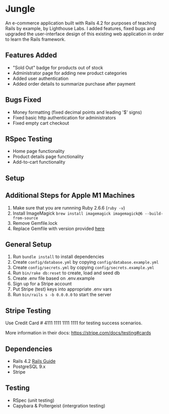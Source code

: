 # Jungle

An e-commerce application built with Rails 4.2 for purposes of teaching Rails by example, by Lighthouse Labs. I added features, fixed bugs and upgraded the user-interface design of this existing web application in order to learn the Rails framework.

## Features Added
- "Sold Out" badge for products out of stock
- Administrator page for adding new product categories
- Added user authentication
- Added order details to summarize purchase after payment

## Bugs Fixed
- Money formatting (fixed decimal points and leading '$' signs)
- Fixed basic http authentication for administrators
- Fixed empty cart checkout

## RSpec Testing
- Home page functionality
- Product details page functionality
- Add-to-cart functionality

## Setup

## Additional Steps for Apple M1 Machines

1. Make sure that you are runnning Ruby 2.6.6 (`ruby -v`)
1. Install ImageMagick `brew install imagemagick imagemagick@6 --build-from-source`
2. Remove Gemfile.lock
3. Replace Gemfile with version provided [here](https://gist.githubusercontent.com/FrancisBourgouin/831795ae12c4704687a0c2496d91a727/raw/ce8e2104f725f43e56650d404169c7b11c33a5c5/Gemfile)

## General Setup

1. Run `bundle install` to install dependencies
2. Create `config/database.yml` by copying `config/database.example.yml`
3. Create `config/secrets.yml` by copying `config/secrets.example.yml`
4. Run `bin/rake db:reset` to create, load and seed db
5. Create .env file based on .env.example
6. Sign up for a Stripe account
7. Put Stripe (test) keys into appropriate .env vars
8. Run `bin/rails s -b 0.0.0.0` to start the server

## Stripe Testing

Use Credit Card # 4111 1111 1111 1111 for testing success scenarios.

More information in their docs: <https://stripe.com/docs/testing#cards>

## Dependencies

* Rails 4.2 [Rails Guide](http://guides.rubyonrails.org/v4.2/)
* PostgreSQL 9.x
* Stripe

## Testing
* RSpec (unit testing)
* Capybara & Poltergeist (intergration testing)
